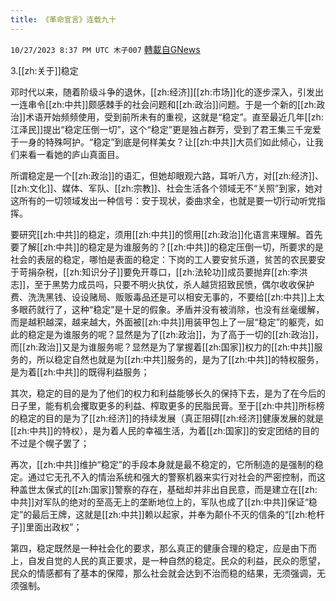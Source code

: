 ```yaml
---
title: 《革命宣言》连载九十
---
```

`10/27/2023 8:37 PM UTC 木子007` [轉載自GNews](https://gnews.org/articles/1889790)

3.[[zh:关于]]稳定

邓时代以来，随着阶级斗争的退休，[[zh:经济]][[zh:市场]]化的逐步深入，引发出一连串令[[zh:中共]]颇感棘手的社会问题和[[zh:政治]]问题。于是一个新的[[zh:政治]]术语开始频频使用，受到前所未有的重视，这就是“稳定”。直至最近几年[[zh:江泽民]]提出“稳定压倒一切”，这个“稳定”更是独占群芳，受到了君王集三千宠爱于一身的特殊呵护。“稳定”到底是何样美女？让[[zh:中共]]大员们如此倾心，让我们来看一看她的庐山真面目。

所谓稳定是一个[[zh:政治]]的语汇，但她却眼观六路，耳听八方，对[[zh:经济]]、[[zh:文化]]、媒体、军队、[[zh:宗教]]、社会生活各个领域无不“关照”到家，她对这所有的一切领域发出一种信号：安于现状，委曲求全，也就是要一切行动听党指挥。

要研究[[zh:中共]]的稳定，须用[[zh:中共]]的惯用[[zh:政治]]化语言来理解。首先要了解[[zh:中共]]的稳定是为谁服务的？[[zh:中共]]的稳定压倒一切，所要求的是社会的表层的稳定，哪怕是表面的稳定：下岗的工人要安贫乐道，贫苦的农民要安于苛捐杂税，[[zh:知识分子]]要免开尊口，[[zh:法轮功]]成员要抛弃[[zh:李洪志]]，至于黑势力成员吗，只要不明火执仗，杀人越货招致民愤，偶尔收收保护费、洗洗黑钱、设设赌局、贩贩毒品还是可以相安无事的，不要给[[zh:中共]]上太多眼药就行了，这种“稳定”是十足的假象。矛盾并没有被消除，也没有丝毫缓解，而是越积越深，越来越大，外面被[[zh:中共]]用装甲包上了一层“稳定”的躯壳，如此的稳定是为谁服务的呢？显然是为了[[zh:政治]]，为了高于一切的[[zh:政治]]，而[[zh:政治]]又是为谁服务呢？显然是为了掌握着[[zh:国家]]权力的[[zh:中共]]服务的，所以稳定自然也就是为[[zh:中共]]服务的，是为了[[zh:中共]]的特权服务，是为着[[zh:中共]]的既得利益服务；

其次，稳定的目的是为了他们的权力和利益能够长久的保持下去，是为了在今后的日子里，能有机会攫取更多的利益、榨取更多的民脂民膏。至于[[zh:中共]]所标榜的稳定的目的是为了[[zh:经济]]的持续发展（真正阻碍[[zh:经济]]健康发展的就是[[zh:中共]]的特权），是为着人民的幸福生活，为着[[zh:国家]]的安定团结的目的不过是个幌子罢了；

再次，[[zh:中共]]维护“稳定”的手段本身就是最不稳定的，它所制造的是强制的稳定。通过它无孔不入的情治系统和强大的警察机器来实行对社会的严密控制，而这种盖世太保式的[[zh:国家]]警察的存在，基础却并非出自民意，而是建立在[[zh:中共]]对军队的绝对的至高无上的垄断地位上的，军队也成了[[zh:中共]]保证“稳定”的最后王牌，这就是[[zh:中共]]赖以起家，并奉为颠仆不灭的信条的“[[zh:枪杆子]]里面出政权”；

第四，稳定既然是一种社会化的要求，那么真正的健康合理的稳定，应是由下而上，自发自觉的人民的真正要求，是一种自然的稳定。民众的利益，民众的愿望，民众的情感都有了基本的保障，那么社会就会达到不治而稳的结果，无须强调，无须强制。
